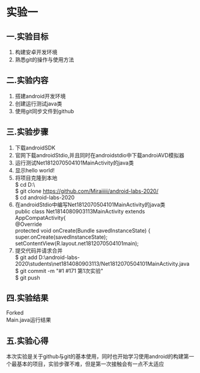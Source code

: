 # 实验一
## 一.实验目标
1. 构建安卓开发环境
2. 熟悉git的操作与使用方法
  
## 二.实验内容
1. 搭建android开发环境
2. 创建运行测试java类
3. 使用git同步文件到github
  
## 三.实验步骤
1. 下载androidSDK  
2. 官网下载androidStdio,并且同时在androidstdio中下载androiAVD模拟器  
3. 运行测试Net1812070504101MainActivity的java类  
4. 显示hello world!  
5. 将项目克隆到本地  
$ cd D:\  
$ git clone https://github.com/Miraiiiii/android-labs-2020/    
$ cd android-labs-2020   
6. 在androidStdio中编写Net1812070504101MainActivity的java类  
public class Net1814080903113MainActivity extends AppCompatActivity{  
    @Override  
    protected void onCreate(Bundle savedInstanceState) {  
        super.onCreate(savedInstanceState);  
        setContentView(R.layout.net1812070504101main);  
7. 提交代码并请求合并  
$ git add D:\android-labs-2020\students\net1814080903113/Net1812070504101MainActivity.java  
$ git commit -m "#1 #171 第1次实验"  
$ git push  
  
## 四.实验结果
Forked  
Main.java运行结果  
  
## 五.实验心得
本次实验是关于github与git的基本使用，同时也开始学习使用android的构建第一个最基本的项目，实验步骤不难，但是第一次接触会有一点不太适应
